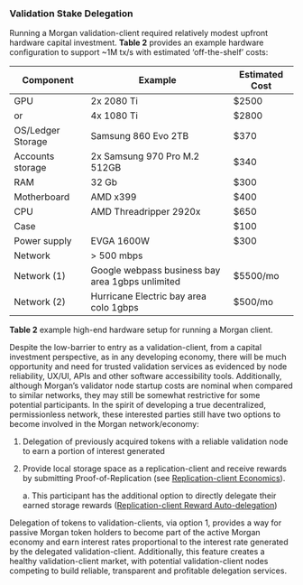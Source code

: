 ### Validation Stake Delegation

Running a Morgan validation-client required relatively modest upfront hardware capital investment. **Table 2** provides an example hardware configuration to support ~1M tx/s with estimated ‘off-the-shelf’ costs:

|Component|Example|Estimated Cost|
|--- |--- |--- |
|GPU|2x 2080 Ti|$2500|
|or|4x 1080 Ti|$2800|
|OS/Ledger Storage|Samsung 860 Evo 2TB|$370|
|Accounts storage|2x Samsung 970 Pro M.2 512GB|$340|
|RAM|32 Gb|$300|
|Motherboard|AMD x399|$400|
|CPU|AMD Threadripper 2920x|$650|
|Case||$100|
|Power supply|EVGA 1600W|$300|
|Network|> 500 mbps||
|Network (1)|Google webpass business bay area 1gbps unlimited|$5500/mo|
|Network (2)|Hurricane Electric bay area colo 1gbps|$500/mo|
**Table 2** example high-end hardware setup for running a Morgan client.

Despite the low-barrier to entry as a validation-client, from a capital investment perspective, as in any developing economy, there will be much opportunity and need for trusted validation services as evidenced by node reliability, UX/UI, APIs and other software accessibility tools. Additionally, although Morgan’s validator node startup costs are nominal when compared to similar networks, they may still be somewhat restrictive for some potential participants. In the spirit of developing a true decentralized, permissionless network, these interested parties still have two options to become involved in the Morgan network/economy:

1. Delegation of previously acquired tokens with a reliable validation node to earn a portion of interest generated

2. Provide local storage space as a replication-client and receive rewards by submitting Proof-of-Replication (see [Replication-client Economics](ed_replication_client_economics.md)).

    a. This participant has the additional option to directly delegate their earned storage rewards ([Replication-client Reward Auto-delegation](ed_rce_replication_client_reward_auto_delegation.md))

Delegation of tokens to validation-clients, via option 1, provides a way for passive Morgan token holders to become part of the active Morgan economy and earn interest rates proportional to the interest rate generated by the delegated validation-client. Additionally, this feature creates a healthy validation-client market, with potential validation-client nodes competing to build reliable, transparent and profitable delegation services.
